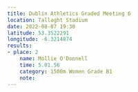 ```yaml
---
title: Dublin Athletics Graded Meeting 6 
location: Tallaght Stadium 
date: 2022-08-07 19:30
latitude: 53.3522291
longitude: -6.3214874
results:
- place: 2
    name: Mollie O'Donnell
    time: 5.01.56
    category: 1500m Women Grade B1
    note:
---
```

